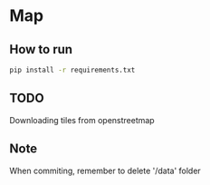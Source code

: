 # Map

## How to run

```bash
pip install -r requirements.txt
```

## TODO
Downloading tiles from openstreetmap

## Note
When commiting, remember to delete '/data' folder